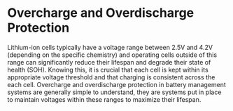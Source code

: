 # Overcharge and Overdischarge Protection

Lithium-ion cells typically have a voltage range between 2.5V and 4.2V (depending on the specific chemistry) and operating cells outside of this range can significantly reduce their lifespan and degrade their state of health (SOH). Knowing this, it is crucial that each cell is kept within its appropriate voltage threshold and that charging is consistent across the each cell. Overcharge and overdischarge protection in battery management systems are generally simple to understand, they are systems put in place to maintain voltages within these ranges to maximize their lifespan. 
